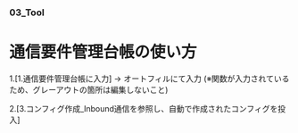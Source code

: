 ### 03_Tool

<!-- 通信要件管理台帳 -->
# 通信要件管理台帳の使い方

1.[1.通信要件管理台帳に入力]
→ オートフィルにて入力
(※関数が入力されているため、グレーアウトの箇所は編集しないこと)

2.[3.コンフィグ作成_Inbound通信を参照し、自動で作成されたコンフィグを投入]

